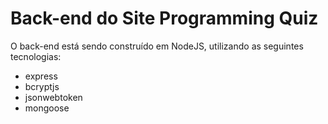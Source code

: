 # Back-end do Site Programming Quiz

O back-end está sendo construído em NodeJS, utilizando as seguintes tecnologias:
- express
- bcryptjs
- jsonwebtoken
- mongoose
